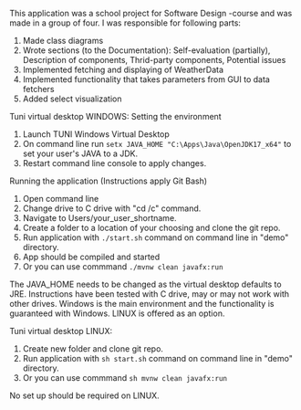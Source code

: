 This application was a school project for Software Design -course and was made in a group of four.
I was responsible for following parts:
1. Made class diagrams 
2. Wrote sections (to the Documentation): Self-evaluation (partially), Description of components, Thrid-party components, Potential issues 
3. Implemented fetching and displaying of WeatherData 
4. Implemented functionality that takes parameters from GUI to data fetchers 
5. Added select visualization 

Tuni virtual desktop WINDOWS:
Setting the environment
1. Launch TUNI Windows Virtual Desktop
2. On command line run `setx JAVA_HOME "C:\Apps\Java\OpenJDK17_x64"` to set your user's JAVA to a JDK.
3. Restart command line console to apply changes.

Running the application (Instructions apply Git Bash)
1. Open command line 
2. Change drive to C drive with "cd /c" command.
3. Navigate to Users/your_user_shortname.
4. Create a folder to a location of your choosing and clone the git repo. 
5. Run application with `./start.sh` command on command line in "demo" directory.
6. App should be compiled and started
7. Or you can use commmand `./mvnw clean javafx:run`

The JAVA_HOME needs to be changed as the virtual desktop defaults to JRE.
Instructions have been tested with C drive, may or may not work with other drives. 
Windows is the main environment and the functionality is guaranteed with Windows. 
LINUX is offered as an option.

Tuni virtual desktop LINUX:
1. Create new folder and clone git repo.
2. Run application with `sh start.sh` command on command line in "demo" directory.
3. Or you can use commmand `sh mvnw clean javafx:run`

No set up should be required on LINUX. 

